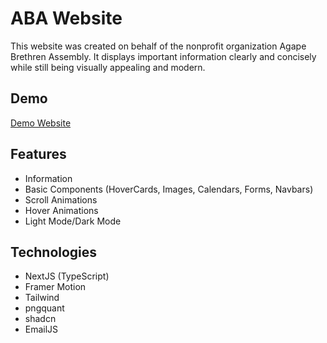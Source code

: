 # ABA Website

This website was created on behalf of the nonprofit organization Agape Brethren Assembly. It displays important information clearly and concisely while still being visually appealing and modern.

## Demo

[Demo Website](agapebrethren.vercel.app)

## Features
* Information
* Basic Components (HoverCards, Images, Calendars, Forms, Navbars)
* Scroll Animations
* Hover Animations
* Light Mode/Dark Mode

## Technologies
* NextJS (TypeScript)
* Framer Motion
* Tailwind
* pngquant
* shadcn
* EmailJS
